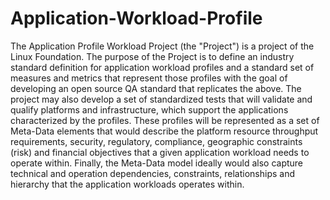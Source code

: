 # Application-Workload-Profile
The Application Profile Workload Project (the "Project") is a project of the Linux Foundation. The purpose of the Project is to define an industry standard definition for application workload profiles and a standard set of measures and metrics that represent those profiles with the goal of developing an open source QA standard that replicates the above. The project may also develop a set of standardized tests that will validate and qualify platforms and infrastructure, which support the applications characterized by the profiles. These profiles will be represented as a set of Meta-Data elements that would describe the platform resource throughput requirements, security, regulatory, compliance, geographic constraints (risk) and financial objectives that a given application workload needs to operate within.  Finally, the Meta-Data model ideally would also capture technical and operation dependencies, constraints, relationships and hierarchy that the application workloads operates within.
